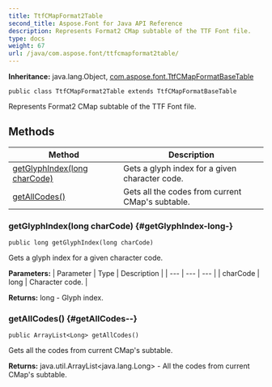 ```yaml
---
title: TtfCMapFormat2Table
second_title: Aspose.Font for Java API Reference
description: Represents Format2 CMap subtable of the TTF Font file.
type: docs
weight: 67
url: /java/com.aspose.font/ttfcmapformat2table/
---
```

**Inheritance:**
java.lang.Object, [com.aspose.font.TtfCMapFormatBaseTable](../../com.aspose.font/ttfcmapformatbasetable)
```
public class TtfCMapFormat2Table extends TtfCMapFormatBaseTable
```

Represents Format2 CMap subtable of the TTF Font file.
## Methods

| Method | Description |
| --- | --- |
| [getGlyphIndex(long charCode)](#getGlyphIndex-long-) | Gets a glyph index for a given character code. |
| [getAllCodes()](#getAllCodes--) | Gets all the codes from current CMap's subtable. |
### getGlyphIndex(long charCode) {#getGlyphIndex-long-}
```
public long getGlyphIndex(long charCode)
```


Gets a glyph index for a given character code.

**Parameters:**
| Parameter | Type | Description |
| --- | --- | --- |
| charCode | long | Character code. |

**Returns:**
long - Glyph index.
### getAllCodes() {#getAllCodes--}
```
public ArrayList<Long> getAllCodes()
```


Gets all the codes from current CMap's subtable.

**Returns:**
java.util.ArrayList<java.lang.Long> - All the codes from current CMap's subtable.
